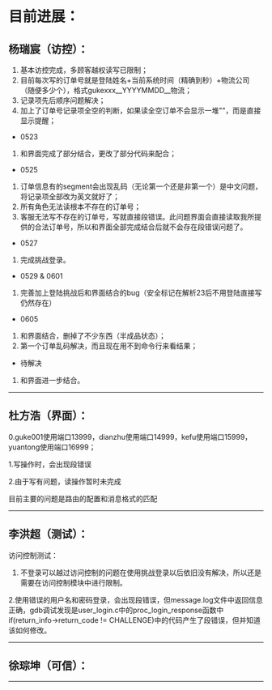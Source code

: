 目前进展：
=
杨瑞宸（访控）：
-
  1. 基本访控完成，多顾客越权读写已限制；
  2. 目前每次写的订单号就是登陆姓名+当前系统时间（精确到秒）+物流公司（随便多少个），格式gukexxx__YYYYMMDD__物流；
  3. 记录项先后顺序问题解决；
  4. 加上了订单号记录项全空的判断，如果读全空订单不会显示一堆""，而是直接显示提醒；  
  - 0523  
  1. 和界面完成了部分结合，更改了部分代码来配合；  
  - 0525  
  1. 订单信息有的segment会出现乱码（无论第一个还是非第一个）是中文问题，将记录项全部改为英文就好了；
  2. 所有角色无法读根本不存在的订单号；
  3. 客服无法写不存在的订单号，写就直接段错误。此问题界面会直接读取我所提供的合法订单号，所以和界面全部完成结合后就不会存在段错误问题了。
  - 0527  
  1. 完成挑战登录。
  - 0529 & 0601 
  1. 完善加上登陆挑战后和界面结合的bug（安全标记在解析23后不用登陆直接写仍然存在）
  - 0605
  1. 和界面结合，删掉了不少东西（半成品状态）；
  2. 第一个订单乱码解决，而且现在用不到命令行来看结果；
  - 待解决
  1. 和界面进一步结合。
  
----------------------------------------------------
杜方浩（界面）：
-
  0.guke001使用端口13999，dianzhu使用端口14999，kefu使用端口15999，yuantong使用端口16999；

  1.写操作时，会出现段错误

  2.由于写有问题，读操作暂时未完成

目前主要的问题是路由的配置和消息格式的匹配

------------------------------------------------------------
李洪超（测试）：
-
访问控制测试：
  1. 不登录可以越过访问控制的问题在使用挑战登录以后依旧没有解决，所以还是需要在访问控制模块中进行限制。
  
  2.使用错误的用户名和密码登录，会出现段错误，但message.log文件中返回信息正确，gdb调试发现是user_login.c中的proc_login_response函数中if(return_info->return_code != CHALLENGE)中的代码产生了段错误，但并知道该如何修改。
    
----------------------------------------------------------------
徐琮坤（可信）：
-



-----------------------------------------------------------------
